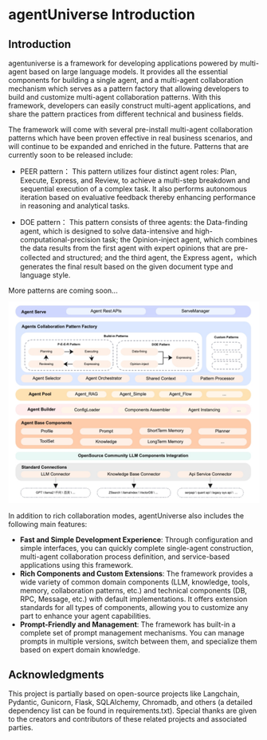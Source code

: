 # agentUniverse Introduction
## Introduction
agentuniverse is a framework for developing applications powered by multi-agent based on large language models. It provides all the essential components for building a single agent, and a multi-agent collaboration mechanism which serves as a pattern factory that allowing developers to build and customize multi-agent collaboration patterns. With this framework, developers can easily construct multi-agent applications, and share the pattern practices from different technical and business fields.


The framework will come with several pre-install multi-agent collaboration patterns which have been proven effective in real business scenarios, and will continue to be expanded and enriched in the future. Patterns that are currently soon to be released include:

- PEER pattern：
This pattern utilizes four distinct agent roles: Plan, Execute, Express, and Review, to achieve a multi-step breakdown and sequential execution of a complex task. It also performs autonomous iteration based on evaluative feedback thereby enhancing performance in reasoning and analytical tasks.


- DOE pattern：
This pattern consists of three agents: the Data-finding agent, which is designed to solve data-intensive and high-computational-precision task; the Opinion-inject agent, which combines the data results from the first agent with expert opinions that are pre-collected and structured; and the third agent, the Express agent，which generates the final result based on the given document type and language style.

More patterns are coming soon...

![](../../_picture/agent_universe_framework_resize.jpg)

In addition to rich collaboration modes, agentUniverse also includes the following main features:

* **Fast and Simple Development Experience**: Through configuration and simple interfaces, you can quickly complete single-agent construction, multi-agent collaboration process definition, and service-based applications using this framework.
* **Rich Components and Custom Extensions**: The framework provides a wide variety of common domain components (LLM, knowledge, tools, memory, collaboration patterns, etc.) and technical components (DB, RPC, Message, etc.) with default implementations. It offers extension standards for all types of components, allowing you to customize any part to enhance your agent capabilities.
* **Prompt-Friendly and Management**: The framework has built-in a complete set of prompt management mechanisms. You can manage prompts in multiple versions, switch between them, and specialize them based on expert domain knowledge.

## Acknowledgments
This project is partially based on open-source projects like Langchain, Pydantic, Gunicorn, Flask, SQLAlchemy, Chromadb, and others (a detailed dependency list can be found in requirements.txt). Special thanks are given to the creators and contributors of these related projects and associated parties.